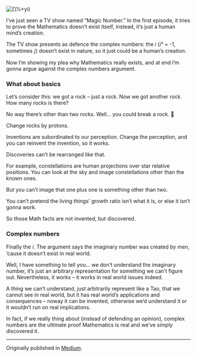 ![ζ(½+yi)](//cacilhas.cc/img/zeta.png)

I’ve just seen a TV show named “Magic Number.” In the first episode, it tries to prove the Mathematics doesn’t exist itself, instead, it’s just a human mind’s creation.

The TV show presents as defence the complex numbers: the 𝑖 (𝑖² = -1, sometimes 𝑗) doesn’t exist in nature, so it just could be a human’s creation.

Now I’m showing my plea why Mathematics really exists, and at end I’m gonna argue against the complex numbers argument.

### What about basics

Let’s consider this: we got a rock – just a rock. Now we got another rock. How many rocks is there?

No way there’s other than two rocks. Well… you could break a rock. 🤷

Change rocks by protons.

Inventions are subordinated to our perception. Change the perception, and you can reinvent the invention, so it works.

Discoveries can’t be rearranged like that.

For example, constellations are human projections over star relative positions. You can look at the sky and image constellations other than the known ones.

But you can’t image that one plus one is something other than two.

You can’t pretend the living things’ growth ratio isn’t what it is, or else it isn’t gonna work.

So those Math facts are not invented, but discovered.

### Complex numbers

Finally the 𝑖. The argument says the imaginary number was created by men, ’cause it doesn’t exist in real world.

Well, I have something to tell you… we don’t understand the imaginary number, it’s just an arbitrary representation for something we can’t figure out. Nevertheless, it works – it works in real world issues indeed.

A thing we can’t understand, just arbitrarily represent like a Tao, that we cannot see in real world, but it has real world’s applications and consequences – noway it can be invented, otherwise we’d understand it or it wouldn’t run on real implications.

In fact, if we really thing about (instead of defending an opinion), complex numbers are the ultimate proof Mathematics is real and we’ve simply discovered it.

* * *

Originally published in [Medium](https://cacilhas.medium.com/a-complex-world-b22e18f2147f).